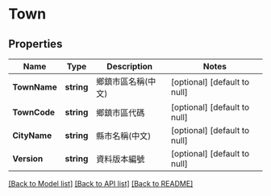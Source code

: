 # Town

## Properties
Name | Type | Description | Notes
------------ | ------------- | ------------- | -------------
**TownName** | **string** | 鄉鎮市區名稱(中文) | [optional] [default to null]
**TownCode** | **string** | 鄉鎮市區代碼 | [optional] [default to null]
**CityName** | **string** | 縣市名稱(中文) | [optional] [default to null]
**Version** | **string** | 資料版本編號 | [optional] [default to null]

[[Back to Model list]](../README.md#documentation-for-models) [[Back to API list]](../README.md#documentation-for-api-endpoints) [[Back to README]](../README.md)

